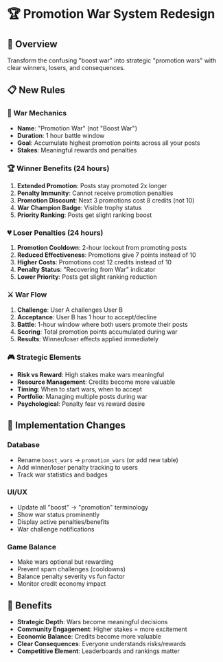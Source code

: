 # 🏆 Promotion War System Redesign

## 🎯 Overview
Transform the confusing "boost war" into strategic "promotion wars" with clear winners, losers, and consequences.

## 📋 New Rules

### 🚀 War Mechanics
- **Name**: "Promotion War" (not "Boost War")
- **Duration**: 1 hour battle window
- **Goal**: Accumulate highest promotion points across all your posts
- **Stakes**: Meaningful rewards and penalties

### 🏆 Winner Benefits (24 hours)
1. **Extended Promotion**: Posts stay promoted 2x longer
2. **Penalty Immunity**: Cannot receive promotion penalties
3. **Promotion Discount**: Next 3 promotions cost 8 credits (not 10)
4. **War Champion Badge**: Visible trophy status
5. **Priority Ranking**: Posts get slight ranking boost

### 💔 Loser Penalties (24 hours)
1. **Promotion Cooldown**: 2-hour lockout from promoting posts
2. **Reduced Effectiveness**: Promotions give 7 points instead of 10
3. **Higher Costs**: Promotions cost 12 credits instead of 10
4. **Penalty Status**: "Recovering from War" indicator
5. **Lower Priority**: Posts get slight ranking reduction

### ⚔️ War Flow
1. **Challenge**: User A challenges User B
2. **Acceptance**: User B has 1 hour to accept/decline
3. **Battle**: 1-hour window where both users promote their posts
4. **Scoring**: Total promotion points accumulated during war
5. **Results**: Winner/loser effects applied immediately

### 🎮 Strategic Elements
- **Risk vs Reward**: High stakes make wars meaningful
- **Resource Management**: Credits become more valuable
- **Timing**: When to start wars, when to accept
- **Portfolio**: Managing multiple posts during war
- **Psychological**: Penalty fear vs reward desire

## 🔧 Implementation Changes

### Database
- Rename `boost_wars` → `promotion_wars` (or add new table)
- Add winner/loser penalty tracking to users
- Track war statistics and badges

### UI/UX
- Update all "boost" → "promotion" terminology
- Show war status prominently
- Display active penalties/benefits
- War challenge notifications

### Game Balance
- Make wars optional but rewarding
- Prevent spam challenges (cooldowns)
- Balance penalty severity vs fun factor
- Monitor credit economy impact

## 🎯 Benefits
- **Strategic Depth**: Wars become meaningful decisions
- **Community Engagement**: Higher stakes = more excitement
- **Economic Balance**: Credits become more valuable
- **Clear Consequences**: Everyone understands risks/rewards
- **Competitive Element**: Leaderboards and rankings matter
